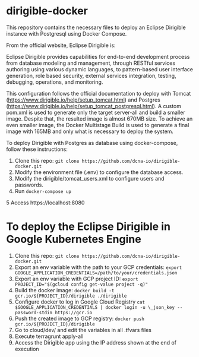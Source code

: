 # dirigible-docker
This repository contains the necessary files to deploy an Eclipse Dirigible instance with Postgresql using Docker Compose.

From the official website, Eclipse Dirigible is:

Eclipse Dirigible provides capabilities for end-to-end development process from database modeling and management, through RESTful services authoring using various dynamic languages, to pattern-based user interface generation, role based security, external services integration, testing, debugging, operations, and monitoring.

This configuration follows the official documentation to deploy with Tomcat (https://www.dirigible.io/help/setup_tomcat.html) and Postgres (https://www.dirigible.io/help/setup_tomcat_postgresql.html). A custom pom.xml is used to generate only the target server-all and build a smaller image. Despite that, the resulted image is almost 670MB size. To achieve an even smaller image, the Docker Multistage Build is used to generate a final image with 165MB and only what is necessary to deploy the system.

To deploy Dirigible with Postgres as database using docker-compose, follow these instructions:

1. Clone this repo: 
``` git clone https://github.com/dcna-io/dirigible-docker.git ```
2. Modify the environment file (.env) to configure the database access.
3. Modify the dirigible/tomcat_users.xml to configure users and passwords.
4. Run ``` docker-compose up ```

5 Access https://localhost:8080

# To deploy the Eclipse Dirigible in Google Kubernetes Engine

1. Clone this repo:
``` git clone https://github.com/dcna-io/dirigible-docker.git ```
2. Export an env variable with the path to your GCP credentials:
``` export GOOGLE_APPLICATION_CREDENTIALS=/path/to/your/credentials.json ```
3. Export an env variable with GCP project ID:
``` export PROJECT_ID="$(gcloud config get-value project -q)" ```
4. Build the docker image:
``` docker build -t gcr.io/${PROJECT_ID}/dirigible ./dirigible ```
5. Configure docker to log in Google Cloud Registry
``` cat $GOOGLE_APPLICATION_CREDENTIALS | docker login -u \_json_key --password-stdin https://gcr.io ```
6. Push the created image to GCP registry:
``` docker push gcr.io/${PROJECT_ID}/dirigible ```
7. Go to cloud/dev/ and edit the variables in all .tfvars files
8. Execute terragrunt apply-all
9. Access the Dirigible app using the IP address shown  at the end of execution
